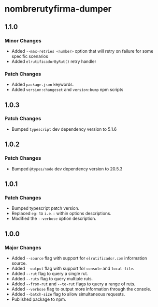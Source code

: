 # nombrerutyfirma-dumper

## 1.1.0

### Minor Changes

- Added `--max-retries <number>` option that will retry on failure for some specific scenarios
- Added `elrutificadorByRut()` retry handler

### Patch Changes

- Added `package.json` keywords.
- Added `version:changeset` and `version:bump` npm scripts
## 1.0.3

### Patch Changes

- Bumped `typescript` dev dependency version to 5.1.6

## 1.0.2

### Patch Changes

- Bumped `@types/node` dev dependency version to 20.5.3

## 1.0.1

### Patch Changes

- Bumped typescript patch version.
- Replaced `eg:` to `i.e.:` within options descriptions.
- Modified the `--verbose` option description.

## 1.0.0

### Major Changes

- Added `--source` flag with support for `elrutificador.com` information source.
- Added `--output` flag with support for `console` and `local-file`.
- Added `--rut` flag to query a single rut.
- Added `--ruts` flag to query multiple ruts.
- Added `--from-rut` and `--to-rut` flags to query a range of ruts.
- Added `--verbose` flag to output more information through the console.
- Added `--batch-size` flag to allow simultaneous requests.
- Published package to npm.
